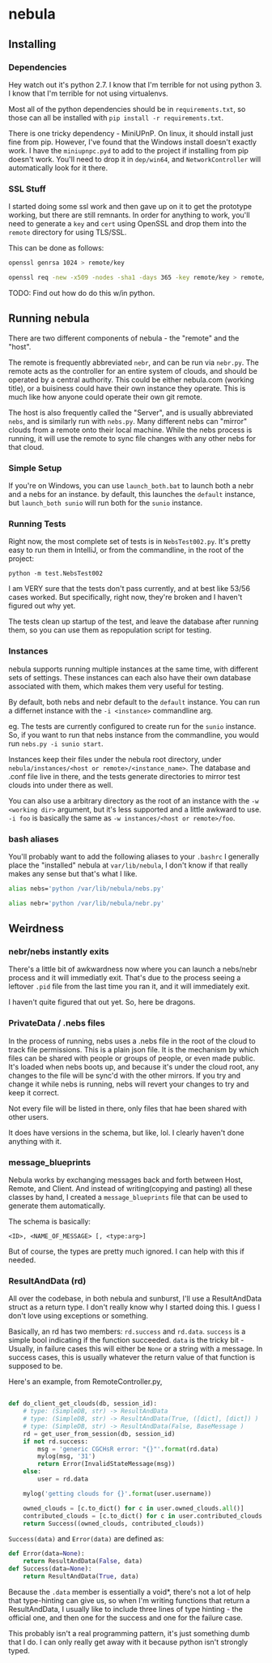 # nebula

## Installing

### Dependencies

Hey watch out it's python 2.7. I know that I'm terrible for not using python 3. 
I know that I'm terrible for not using virtualenvs. 

Most all of the python dependencies should be in `requirements.txt`, so those 
can all be installed with `pip install -r requirements.txt`. 

There is one tricky dependency - MiniUPnP. On linux, it should install just fine from pip.
However, I've found that the Windows install doesn't exactly work. I have the 
`miniupnpc.pyd` to add to the project if installing from pip doesn't work.
You'll need to drop it in `dep/win64`, and `NetworkController` will automatically look for it there.

### SSL Stuff

I started doing some ssl work and then gave up on it to get the prototype 
working, but there are still remnants. In order for anything to work, you'll 
need to  generate a `key` and `cert` using OpenSSL and drop them into the 
`remote` directory for using TLS/SSL.

This can be done as follows:

``` bash
openssl genrsa 1024 > remote/key

openssl req -new -x509 -nodes -sha1 -days 365 -key remote/key > remote/cert
```

TODO: Find out how do do this w/in python.

## Running nebula

There are two different components of nebula - the "remote" and the "host".

The remote is frequently abbreviated `nebr`, and can be run via `nebr.py`. 
The remote acts as the controller for an entire system of clouds, and should be 
operated by a central authority. This could be either nebula.com 
(working title), or a buisiness could have their own instance they operate. 
This is much like how anyone could operate their own git remote.

The host is also frequently called the "Server", and is usually abbreviated 
`nebs`, and is similarly run with `nebs.py`.
Many different nebs can "mirror" clouds from a remote onto their local machine.
While the nebs process is running, it will use the remote to sync file changes 
with any other nebs for that cloud. 

### Simple Setup

If you're on Windows, you can use `launch_both.bat` to launch both a nebr and a
 nebs for an instance. by default, this launches the `default` instance, but 
 `launch_both sunio` will run both for the `sunio` instance.

### Running Tests

Right now, the most complete set of tests is in `NebsTest002.py`. It's pretty 
easy to run them in IntelliJ, or from the commandline, in the root of the project:

`python -m test.NebsTest002`

I am VERY sure that the tests don't pass currently, and at best like 53/56 
cases worked. But specifically, right now, they're broken and I haven't figured 
out why yet.

The tests clean up startup of the test, and leave the database after running 
them, so you can use them as repopulation script for testing.

### Instances

nebula supports running multiple instances at the same time, with different 
sets of settings. These instances can each also have their own database 
associated with them, which makes them very useful for testing.

By default, both nebs and nebr default to the `default` instance. 
You can run a differnet instance with the `-i <instance>` commandline arg.

eg. The tests are currently configured to create run for the `sunio` instance.
So, if you want to run that nebs instance from the commandline, you would run
`nebs.py -i sunio start`.

Instances keep their files under the nebula root directory, under 
`nebula/instances/<host or remote>/<instance_name>`. The database and .conf file
live in there, and the tests generate directories to mirror test clouds into 
under there as well.

You can also use a arbitrary directory as the root of an instance with the 
`-w <working dir>` argument, but it's less supported and a little awkward to use.
`-i foo` is basically the same as `-w instances/<host or remote>/foo`.


### bash aliases

You'll probably want to add the following aliases to your `.bashrc`
I generally place the "installed" nebula at `var/lib/nebula`, I don't know if that
  really makes any sense but that's what I like.

``` sh
alias nebs='python /var/lib/nebula/nebs.py'

alias nebr='python /var/lib/nebula/nebr.py'
```


## Weirdness ##

### nebr/nebs instantly exits
There's a little bit of awkwardness now where you can launch a nebs/nebr process
and it will immediatly exit. That's due to the process seeing a leftover `.pid` 
file from the last time you ran it, and it will immediately exit. 

I haven't quite figured that out yet. So, here be dragons.

### PrivateData / .nebs files
In the process of running, nebs uses a .nebs file in the root of the cloud to 
track file permissions. This is a plain json file.  It is the mechanism by which
files can be shared with people or groups of people, or even made public. It's 
loaded when nebs boots up, and because it's under the cloud root, any changes to
the file will be sync'd with the other mirrors. If you try and change it while 
nebs is running, nebs will revert your changes to try and keep it correct.  

Not every file will be listed in there, only files that hae been shared with 
other users.

It does have versions in the schema, but like, lol. I clearly haven't done anything with it.

### message_blueprints
Nebula works by exchanging messages back and forth between Host, Remote, and 
Client. And instead of writing(copying and pasting) all these classes by hand, 
I created a `message_blueprints` file that can be used to  generate them automatically.

The schema is basically:
```
<ID>, <NAME_OF_MESSAGE> [, <type:arg>] 
```
But of course, the types are pretty much ignored. I can help with this if needed.


### ResultAndData (rd)

All over the codebase, in both nebula and sunburst, I'll use a ResultAndData 
struct as a return type. I don't really know why I started doing this. I guess I 
don't love using exceptions or something.

Basically, an rd has two members: `rd.success` and `rd.data`. `success` is a 
simple bool indicating if the function succeeded. `data` is the tricky bit -
 Usually, in failure cases this will either be `None` or a string with a message.
 In success cases, this is usually whatever the return value of that function 
 is supposed to be.

Here's an example, from RemoteController.py,
``` python

def do_client_get_clouds(db, session_id):
    # type: (SimpleDB, str) -> ResultAndData
    # type: (SimpleDB, str) -> ResultAndData(True, ([dict], [dict]) )
    # type: (SimpleDB, str) -> ResultAndData(False, BaseMessage )
    rd = get_user_from_session(db, session_id)
    if not rd.success:
        msg = 'generic CGCHsR error: "{}"'.format(rd.data)
        mylog(msg, '31')
        return Error(InvalidStateMessage(msg))
    else:
        user = rd.data

    mylog('getting clouds for {}'.format(user.username))

    owned_clouds = [c.to_dict() for c in user.owned_clouds.all()]
    contributed_clouds = [c.to_dict() for c in user.contributed_clouds.all()]
    return Success((owned_clouds, contributed_clouds))
```

`Success(data)` and `Error(data)` are defined as:

```python
def Error(data=None):
    return ResultAndData(False, data)
def Success(data=None):
    return ResultAndData(True, data)
```

 Because the `.data` member is essentially a void*, there's not a lot of help 
   that type-hinting can give us, so when I'm writing functions that return a 
   ResultAndData, I usually like to include three lines of type hinting - the 
   official one, and then one for the success and one for the failure case.

This probably isn't a real programming pattern, it's just something dumb that I do.
I can only really get away with it because python isn't strongly typed.

